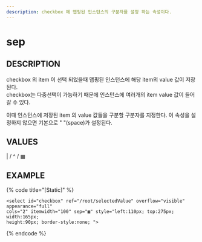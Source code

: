 ```yaml
---
description: checkbox 에 맵핑된 인스턴스의 구분자를 설정 하는 속성이다.
---
```


# sep

## DESCRIPTION

checkbox 의 item 이 선택 되었을때 맵핑된 인스턴스에 해당 item의 value 값이 저장된다.  
checkbox는 다중선택이 가능하기 때문에 인스턴스에 여러개의 item value 값이 들어갈 수 있다.

이때 인스턴스에 저장된 item 의 value 값들을 구분할 구분자를 지정한다. 이 속성을 설정하지 않으면 기본으로 " "\(space\)가 설정된다.

## VALUES

\| / ^ / ▦

## EXAMPLE

{% code title="\[Static\]" %}
```markup
<select id="checkbox" ref="/root/selectedValue" overflow="visible" appearance="full" 
cols="2" itemwidth="100" sep="▦" style="left:110px; top:275px; width:165px; 
height:90px; border-style:none; ">
```
{% endcode %}

